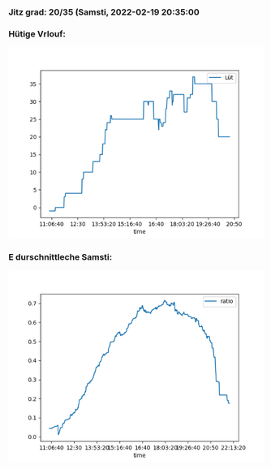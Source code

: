 ### Jitz grad: 20/35 (Samsti, 2022-02-19 20:35:00

### Hütige Vrlouf:
![Graph](Today.png)

### E durschnittleche Samsti:
![Graph](Samsti.png)